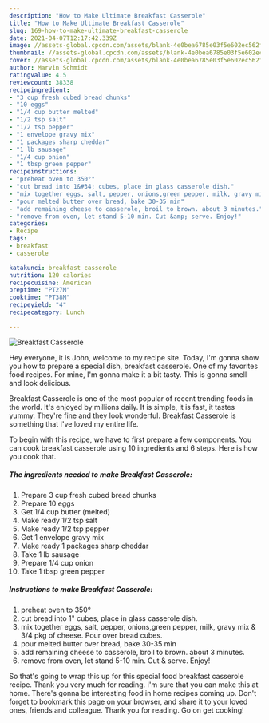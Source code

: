 ```yaml
---
description: "How to Make Ultimate Breakfast Casserole"
title: "How to Make Ultimate Breakfast Casserole"
slug: 169-how-to-make-ultimate-breakfast-casserole
date: 2021-04-07T12:17:42.339Z
image: //assets-global.cpcdn.com/assets/blank-4e0bea6785e03f5e602ec562f230caae08da540cada707380b4fe1bbebba43da.png
thumbnail: //assets-global.cpcdn.com/assets/blank-4e0bea6785e03f5e602ec562f230caae08da540cada707380b4fe1bbebba43da.png
cover: //assets-global.cpcdn.com/assets/blank-4e0bea6785e03f5e602ec562f230caae08da540cada707380b4fe1bbebba43da.png
author: Marvin Schmidt
ratingvalue: 4.5
reviewcount: 38338
recipeingredient:
- "3 cup fresh cubed bread chunks"
- "10 eggs"
- "1/4 cup butter melted"
- "1/2 tsp salt"
- "1/2 tsp pepper"
- "1 envelope gravy mix"
- "1 packages sharp cheddar"
- "1 lb sausage"
- "1/4 cup onion"
- "1 tbsp green pepper"
recipeinstructions:
- "preheat oven to 350°"
- "cut bread into 1&#34; cubes, place in glass casserole dish."
- "mix together eggs, salt, pepper, onions,green pepper, milk, gravy mix &amp; 3/4 pkg of cheese.  Pour over bread cubes."
- "pour melted butter over bread, bake 30-35 min"
- "add remaining cheese to casserole, broil to brown. about 3 minutes."
- "remove from oven, let stand 5-10 min. Cut &amp; serve. Enjoy!"
categories:
- Recipe
tags:
- breakfast
- casserole

katakunci: breakfast casserole 
nutrition: 120 calories
recipecuisine: American
preptime: "PT27M"
cooktime: "PT38M"
recipeyield: "4"
recipecategory: Lunch

---
```



![Breakfast Casserole](//assets-global.cpcdn.com/assets/blank-4e0bea6785e03f5e602ec562f230caae08da540cada707380b4fe1bbebba43da.png)

Hey everyone, it is John, welcome to my recipe site. Today, I'm gonna show you how to prepare a special dish, breakfast casserole. One of my favorites food recipes. For mine, I'm gonna make it a bit tasty. This is gonna smell and look delicious.

Breakfast Casserole is one of the most popular of recent trending foods in the world. It's enjoyed by millions daily. It is simple, it is fast, it tastes yummy. They're fine and they look wonderful. Breakfast Casserole is something that I've loved my entire life.




To begin with this recipe, we have to first prepare a few components. You can cook breakfast casserole using 10 ingredients and 6 steps. Here is how you cook that.

<!--inarticleads1-->

##### The ingredients needed to make Breakfast Casserole:

1. Prepare 3 cup fresh cubed bread chunks
1. Prepare 10 eggs
1. Get 1/4 cup butter (melted)
1. Make ready 1/2 tsp salt
1. Make ready 1/2 tsp pepper
1. Get 1 envelope gravy mix
1. Make ready 1 packages sharp cheddar
1. Take 1 lb sausage
1. Prepare 1/4 cup onion
1. Take 1 tbsp green pepper




<!--inarticleads2-->

##### Instructions to make Breakfast Casserole:

1. preheat oven to 350°
1. cut bread into 1&#34; cubes, place in glass casserole dish.
1. mix together eggs, salt, pepper, onions,green pepper, milk, gravy mix &amp; 3/4 pkg of cheese.  Pour over bread cubes.
1. pour melted butter over bread, bake 30-35 min
1. add remaining cheese to casserole, broil to brown. about 3 minutes.
1. remove from oven, let stand 5-10 min. Cut &amp; serve. Enjoy!




So that's going to wrap this up for this special food breakfast casserole recipe. Thank you very much for reading. I'm sure that you can make this at home. There's gonna be interesting food in home recipes coming up. Don't forget to bookmark this page on your browser, and share it to your loved ones, friends and colleague. Thank you for reading. Go on get cooking!
